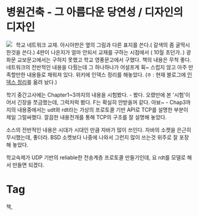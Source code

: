 병원건축 - 그 아름다운 당연성 / 디자인의 디자인
=====================================

<div class="imageblock left" style="float: left; margin-right: 10px;"><img src="http://ecx.images-amazon.com/images/I/51Y9E4HRGBL._AA240_.jpg"></div>

학교 네트워크 교재. 아시아판은 옆의 그림과 다른 표지를 쓴다.( 갈색의 좀 굴딱시 한것을 쓴다.) 4판이 나온지가 얼마 안되서 교재를 구하는 시점에서 ( 10월 초던가..) 광화문 교보문고에서는 구하지 못했고 학교 영풍문고에서 구했다. 책의 내용은 무척 좋다. 네트워크의 전반적인 내용을 다뤘는데 그 하나하나가 어설프게 휙~ 스럽지 않고 아주 만족할만한 내용들로 채워져 있다. 위키에 인덱스 정리를 해놓았다. (```주``` : 현재 블로그에 [인덱스 정리](200711220302-ComputerNetworking-toc.md)를 옮려 놨다.)

학기 중간고사에는 Chapter1~3까지의 내용을 시험봤다. - 봤다. 오랬만에 본 '시험'이어서 긴장을 쪼금했는데, 그럭저럭 봤다. F는 확실히 안받을꺼 같다. 아뵤~ - Chap3까지의 내용중에서는 udt와 rdt라는 가상의 프로토콜 기반 API로 TCP를 설명한 부분이 제일 그럴싸했다. 깔끔한 내용전개를 통해 TCP의 구조를 잘 설명해 놓았다.

소스의 전반적인 내용은 시대가 시대인 만큼 자바가 많이 쓰인다. 자바의 소켓을 은근히 무시했는데, 좋더라. BSD 소켓보다 나중에 나와서 그런지 많이 쓰는것 위주로 잘 포장해 놓았다.

학교숙제가 UDP 기반의 reliable한 전송계층 프로토콜 만들기인데, 요 rdt를 모델로 해서 만들면 되겠다.

Tag
====
책,